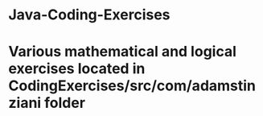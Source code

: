 # Java-Coding-Exercises
# Various mathematical and logical exercises located in CodingExercises/src/com/adamstinziani folder
